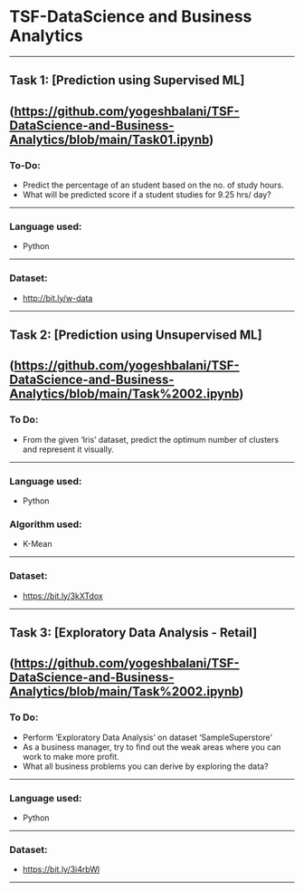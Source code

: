 # TSF-DataScience and Business Analytics
 ----
## Task 1: [Prediction using Supervised ML]
 (https://github.com/yogeshbalani/TSF-DataScience-and-Business-Analytics/blob/main/Task01.ipynb)
 ----
### To-Do:
   - Predict the percentage of an student based on the no. of study hours.
   - What will be predicted score if a student studies for 9.25 hrs/ day?
----   
### Language used:
   - Python
----
### Dataset:
   - http://bit.ly/w-data
----
## Task 2: [Prediction using Unsupervised  ML]
 (https://github.com/yogeshbalani/TSF-DataScience-and-Business-Analytics/blob/main/Task%2002.ipynb)
 ----
### To Do: 
  - From the given ‘Iris’ dataset, predict the optimum number of clusters and represent it visually.
----   
### Language used:
   - Python
### Algorithm used: 
   - K-Mean
----
### Dataset:
   - https://bit.ly/3kXTdox
----
## Task 3: [Exploratory Data Analysis - Retail]
 (https://github.com/yogeshbalani/TSF-DataScience-and-Business-Analytics/blob/main/Task%2002.ipynb)
 ----
### To Do: 
  - Perform ‘Exploratory Data Analysis’ on dataset ‘SampleSuperstore’
  - As a business manager, try to find out the weak areas where you can work to make more profit.
  - What all business problems you can derive by exploring the data?
----   
### Language used:
   - Python
----
### Dataset:
   - https://bit.ly/3i4rbWl
----
